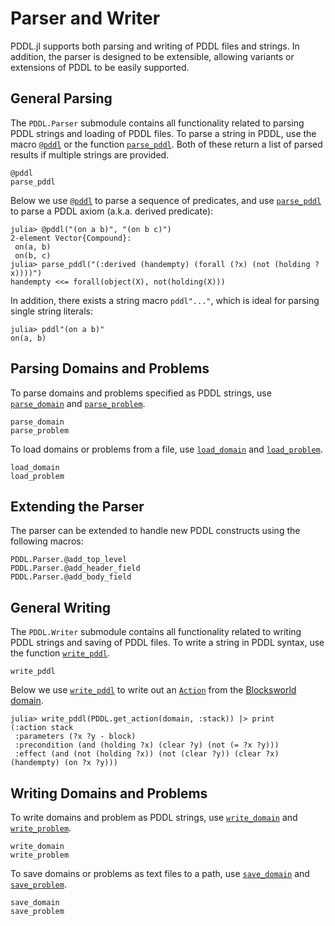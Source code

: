 # Parser and Writer

PDDL.jl supports both parsing and writing of PDDL files and strings. In addition, the parser is designed to be extensible, allowing variants or extensions of PDDL to be easily supported.

## General Parsing

The `PDDL.Parser` submodule contains all functionality related to parsing PDDL strings and loading of PDDL files. To parse a string in PDDL, use the macro [`@pddl`](@ref) or the function [`parse_pddl`](@ref). Both of these return a list of parsed results if multiple strings are provided.

```@docs
@pddl
parse_pddl
```

Below we use [`@pddl`](@ref) to parse a sequence of predicates, and use [`parse_pddl`](@ref) to parse a PDDL axiom (a.k.a. derived predicate):

```julia-repl
julia> @pddl("(on a b)", "(on b c)")
2-element Vector{Compound}:
 on(a, b)
 on(b, c)
julia> parse_pddl("(:derived (handempty) (forall (?x) (not (holding ?x))))")
handempty <<= forall(object(X), not(holding(X)))
```

In addition, there exists a string macro `pddl"..."`, which is ideal for parsing
single string literals:

```julia-repl
julia> pddl"(on a b)"
on(a, b)
```

## Parsing Domains and Problems

To parse domains and problems specified as PDDL strings, use [`parse_domain`](@ref) and [`parse_problem`](@ref).

```@docs
parse_domain
parse_problem
```

To load domains or problems from a file, use [`load_domain`](@ref) and [`load_problem`](@ref).

```@docs
load_domain
load_problem
```

## Extending the Parser

The parser can be extended to handle new PDDL constructs using the following macros:

```@docs
PDDL.Parser.@add_top_level
PDDL.Parser.@add_header_field
PDDL.Parser.@add_body_field
```

## General Writing

The `PDDL.Writer` submodule contains all functionality related to writing PDDL strings and saving of PDDL files. To write a string in PDDL syntax, use the function [`write_pddl`](@ref).

```@docs
write_pddl
```

Below we use [`write_pddl`](@ref) to write out an [`Action`](@ref) from the [Blocksworld domain](https://github.com/JuliaPlanners/PlanningDomains.jl/blob/main/repositories/julia-planners/blocksworld/domain.pddl).

```julia-repl
julia> write_pddl(PDDL.get_action(domain, :stack)) |> print
(:action stack
 :parameters (?x ?y - block)
 :precondition (and (holding ?x) (clear ?y) (not (= ?x ?y)))
 :effect (and (not (holding ?x)) (not (clear ?y)) (clear ?x) (handempty) (on ?x ?y)))
```

## Writing Domains and Problems

To write domains and problem as PDDL strings, use [`write_domain`](@ref) and [`write_problem`](@ref).

```@docs
write_domain
write_problem
```

To save domains or problems as text files to a path, use [`save_domain`](@ref) and [`save_problem`](@ref).

```@docs
save_domain
save_problem
```
